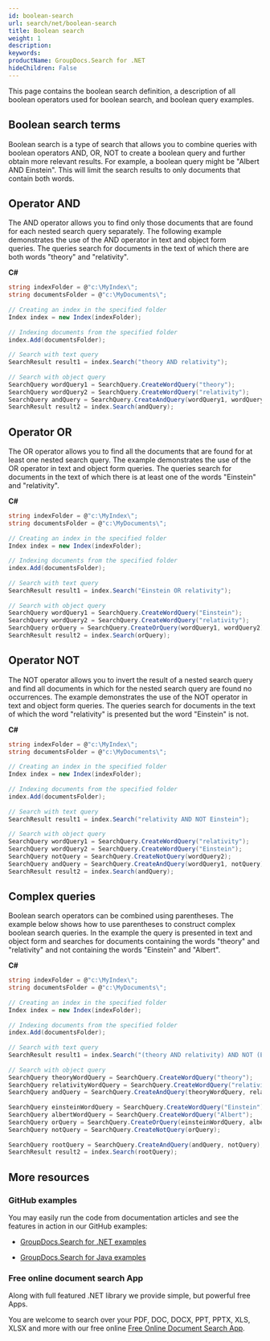 ```yaml
---
id: boolean-search
url: search/net/boolean-search
title: Boolean search
weight: 1
description: 
keywords: 
productName: GroupDocs.Search for .NET
hideChildren: False
---
```

This page contains the boolean search definition, a description of all boolean operators used for boolean search, and boolean query examples.

## Boolean search terms

Boolean search is a type of search that allows you to combine queries with boolean operators AND, OR, NOT to create a boolean query and further obtain more relevant results. For example, a boolean query might be "Albert AND Einstein". This will limit the search results to only documents that contain both words.

## Operator AND

The AND operator allows you to find only those documents that are found for each nested search query separately. The following example demonstrates the use of the AND operator in text and object form queries. The queries search for documents in the text of which there are both words "theory" and "relativity".

**C#**

```csharp
string indexFolder = @"c:\MyIndex\";
string documentsFolder = @"c:\MyDocuments\";
 
// Creating an index in the specified folder
Index index = new Index(indexFolder);
 
// Indexing documents from the specified folder
index.Add(documentsFolder);
 
// Search with text query
SearchResult result1 = index.Search("theory AND relativity");
 
// Search with object query
SearchQuery wordQuery1 = SearchQuery.CreateWordQuery("theory");
SearchQuery wordQuery2 = SearchQuery.CreateWordQuery("relativity");
SearchQuery andQuery = SearchQuery.CreateAndQuery(wordQuery1, wordQuery2);
SearchResult result2 = index.Search(andQuery);
```

## Operator OR

The OR operator allows you to find all the documents that are found for at least one nested search query. The example demonstrates the use of the OR operator in text and object form queries. The queries search for documents in the text of which there is at least one of the words "Einstein" and "relativity".

**C#**

```csharp
string indexFolder = @"c:\MyIndex\";
string documentsFolder = @"c:\MyDocuments\";
 
// Creating an index in the specified folder
Index index = new Index(indexFolder);
 
// Indexing documents from the specified folder
index.Add(documentsFolder);
 
// Search with text query
SearchResult result1 = index.Search("Einstein OR relativity");
 
// Search with object query
SearchQuery wordQuery1 = SearchQuery.CreateWordQuery("Einstein");
SearchQuery wordQuery2 = SearchQuery.CreateWordQuery("relativity");
SearchQuery orQuery = SearchQuery.CreateOrQuery(wordQuery1, wordQuery2);
SearchResult result2 = index.Search(orQuery);
```

## Operator NOT

The NOT operator allows you to invert the result of a nested search query and find all documents in which for the nested search query are found no occurrences. The example demonstrates the use of the NOT operator in text and object form queries. The queries search for documents in the text of which the word "relativity" is presented but the word "Einstein" is not.

**C#**

```csharp
string indexFolder = @"c:\MyIndex\";
string documentsFolder = @"c:\MyDocuments\";
 
// Creating an index in the specified folder
Index index = new Index(indexFolder);
 
// Indexing documents from the specified folder
index.Add(documentsFolder);
 
// Search with text query
SearchResult result1 = index.Search("relativity AND NOT Einstein");
 
// Search with object query
SearchQuery wordQuery1 = SearchQuery.CreateWordQuery("relativity");
SearchQuery wordQuery2 = SearchQuery.CreateWordQuery("Einstein");
SearchQuery notQuery = SearchQuery.CreateNotQuery(wordQuery2);
SearchQuery andQuery = SearchQuery.CreateAndQuery(wordQuery1, notQuery);
SearchResult result2 = index.Search(andQuery);
```

## Complex queries

Boolean search operators can be combined using parentheses. The example below shows how to use parentheses to construct complex boolean search queries. In the example the query is presented in text and object form and searches for documents containing the words "theory" and "relativity" and not containing the words "Einstein" and "Albert".

**C#**

```csharp
string indexFolder = @"c:\MyIndex\";
string documentsFolder = @"c:\MyDocuments\";
 
// Creating an index in the specified folder
Index index = new Index(indexFolder);
 
// Indexing documents from the specified folder
index.Add(documentsFolder);
 
// Search with text query
SearchResult result1 = index.Search("(theory AND relativity) AND NOT (Einstein OR Albert)");
 
// Search with object query
SearchQuery theoryWordQuery = SearchQuery.CreateWordQuery("theory");
SearchQuery relativityWordQuery = SearchQuery.CreateWordQuery("relativity");
SearchQuery andQuery = SearchQuery.CreateAndQuery(theoryWordQuery, relativityWordQuery);
 
SearchQuery einsteinWordQuery = SearchQuery.CreateWordQuery("Einstein");
SearchQuery albertWordQuery = SearchQuery.CreateWordQuery("Albert");
SearchQuery orQuery = SearchQuery.CreateOrQuery(einsteinWordQuery, albertWordQuery);
SearchQuery notQuery = SearchQuery.CreateNotQuery(orQuery);
 
SearchQuery rootQuery = SearchQuery.CreateAndQuery(andQuery, notQuery);
SearchResult result2 = index.Search(rootQuery);
```

## More resources

### GitHub examples

You may easily run the code from documentation articles and see the features in action in our GitHub examples:

*   [GroupDocs.Search for .NET examples](https://github.com/groupdocs-search/GroupDocs.Search-for-.NET)
    
*   [GroupDocs.Search for Java examples](https://github.com/groupdocs-search/GroupDocs.Search-for-Java)
    

### Free online document search App

Along with full featured .NET library we provide simple, but powerful free Apps.

You are welcome to search over your PDF, DOC, DOCX, PPT, PPTX, XLS, XLSX and more with our free online [Free Online Document Search App](https://products.groupdocs.app/search).
